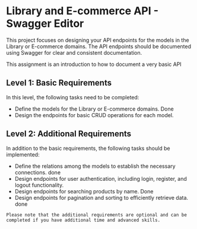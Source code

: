 # Library and E-commerce API - Swagger Editor

This project focuses on designing your API endpoints for the models in the Library or E-commerce domains. The API endpoints should be documented using Swagger for clear and consistent documentation.

This assignment is an introduction to how to document a very basic API

## Level 1: Basic Requirements

In this level, the following tasks need to be completed:

- Define the models for the Library or E-commerce domains. Done
- Design the endpoints for basic CRUD operations for each model. 

## Level 2: Additional Requirements

In addition to the basic requirements, the following tasks should be implemented:
- Define the relations among the models to establish the necessary connections. done
- Design endpoints for user authentication, including login, register, and logout functionality.
- Design endpoints for searching products by name. Done
- Design endpoints for pagination and sorting to efficiently retrieve data. done




`Please note that the additional requirements are optional and can be completed if you have additional time and advanced skills.`
